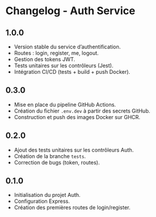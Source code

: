 # Changelog - Auth Service

## 1.0.0
- Version stable du service d’authentification.
- Routes : login, register, me, logout.
- Gestion des tokens JWT.
- Tests unitaires sur les contrôleurs (Jest).
- Intégration CI/CD (tests + build + push Docker).

## 0.3.0
- Mise en place du pipeline GitHub Actions.
- Création du fichier `.env.dev` à partir des secrets GitHub.
- Construction et push des images Docker sur GHCR.

## 0.2.0
- Ajout des tests unitaires sur les contrôleurs Auth.
- Création de la branche `tests`.
- Correction de bugs (token, routes).

## 0.1.0
- Initialisation du projet Auth.
- Configuration Express.
- Création des premières routes de login/register.
